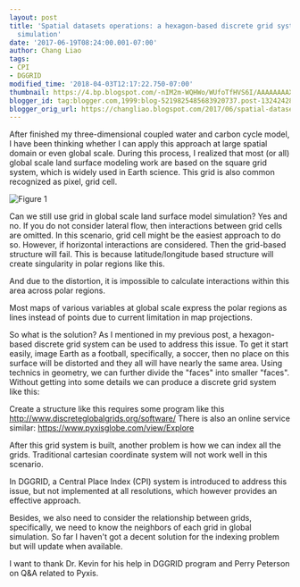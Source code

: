 ```yaml
---
layout: post
title: 'Spatial datasets operations: a hexagon-based discrete grid systems for global
  simulation'
date: '2017-06-19T08:24:00.001-07:00'
author: Chang Liao
tags:
- CPI
- DGGRID
modified_time: '2018-04-03T12:17:22.750-07:00'
thumbnail: https://4.bp.blogspot.com/-nIM2m-WQHWo/WUfoTfHVS6I/AAAAAAAAX68/1SZtjTEem9MXY1tm_pQ6s4dd3BvkiuQNACLcBGAs/s72-c/polar.jpg
blogger_id: tag:blogger.com,1999:blog-5219825485683920737.post-1324242836609927983
blogger_orig_url: https://changliao.blogspot.com/2017/06/spatial-datasets-operations-006.html
---
```


After finished my three-dimensional coupled water and carbon cycle model, I have been thinking whether I can apply this approach at large spatial domain or even global scale.
During this process, I realized that most (or all) global scale land surface modeling work are based on the square grid system, which is widely used in Earth science. This grid is also common recognized as pixel, grid cell.

![Figure 1](https://github.com/changliao/changliao.github.io/blob/main/_figure/polar.png?raw=true)

Can we still use grid in global scale land surface model simulation?
Yes and no. If you do not consider lateral flow, then interactions between grid cells are omitted. In this scenario, grid cell might be the easiest approach to do so.
However, if horizontal interactions are considered. Then the grid-based structure will fail. This is because latitude/longitude based structure will create singularity in polar regions like this.


And due to the distortion, it is impossible to calculate interactions within this area across polar regions.

Most maps of various variables at global scale express the polar regions as lines instead of points due to current limitation in map projections.

So what is the solution?
As I mentioned in my previous post, a hexagon-based discrete grid system can be used to address this issue. To get it start easily, image Earth as a football, specifically, a soccer, then no place on this surface will be distorted and they all will have nearly the same area.
Using technics in geometry, we can further divide the "faces" into smaller "faces". Without getting into some details we can produce a discrete grid system like this:


Create a structure like this requires some program like this
http://www.discreteglobalgrids.org/software/
There is also an online service similar:
https://www.pyxisglobe.com/view/Explore

After this grid system is built, another problem is how we can index all the grids. Traditional cartesian coordinate system will not work well in this scenario.

In DGGRID, a Central Place Index (CPI) system is introduced to address this issue, but not implemented at all resolutions, which however provides an effective approach.

Besides, we also need to consider the relationship between grids, specifically, we need to know the neighbors of each grid in global simulation. So far I haven't got a decent solution for the indexing problem but will update when available.

I want to thank Dr. Kevin for his help in DGGRID program and Perry Peterson on Q&A related to Pyxis.